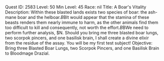 Quest ID: 2583
Level: 50
Min Level: 45
Race: nil
Title: A Boar's Vitality
Description: Within these blasted lands exists two species of boar: the ash-mane boar and the helboar.$B$BIt would appear that the stamina of these beasts renders them nearly immune to harm, as the other animals find them too difficult to kill and consequently, not worth the effort.$B$BWe need to perform further analysis, $N. Should you bring me three blasted boar lungs, two scorpok pincers, and one basilisk brain, I shall create a divine elixir from the residue of the assay. You will be my first test subject!
Objective: Bring three Blasted Boar Lungs, two Scorpok Pincers, and one Basilisk Brain to Bloodmage Drazial.
